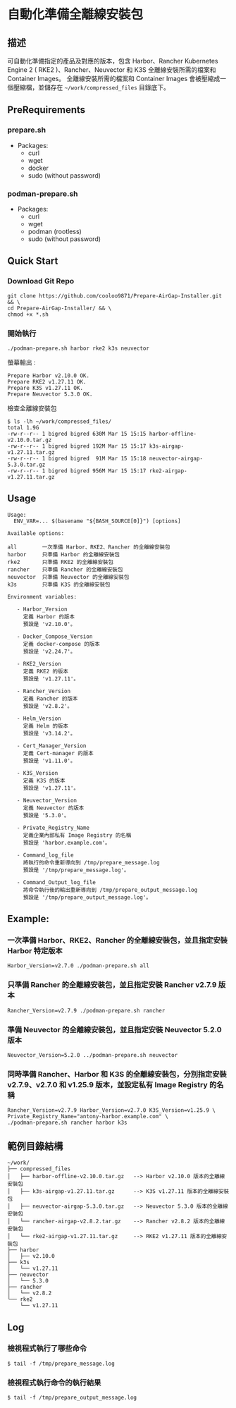 # 自動化準備全離線安裝包

## 描述

可自動化準備指定的產品及對應的版本，包含 Harbor、Rancher Kubernetes Engine 2 ( RKE2 )、Rancher、Neuvector 和 K3S 全離線安裝所需的檔案和 Container Images。
全離線安裝所需的檔案和 Container Images 會被壓縮成一個壓縮檔，並儲存在 `~/work/compressed_files` 目錄底下。

## PreRequirements

### prepare.sh
- Packages:
  - curl
  - wget
  - docker
  - sudo (without password)

### podman-prepare.sh
- Packages:
  - curl
  - wget
  - podman (rootless)
  - sudo (without password)

## Quick Start

### Download Git Repo

```
git clone https://github.com/cooloo9871/Prepare-AirGap-Installer.git  && \
cd Prepare-AirGap-Installer/ && \
chmod +x *.sh
```

### 開始執行

```
./podman-prepare.sh harbor rke2 k3s neuvector
```

螢幕輸出 : 

```
Prepare Harbor v2.10.0 OK.
Prepare RKE2 v1.27.11 OK.
Prepare K3S v1.27.11 OK.
Prepare Neuvector 5.3.0 OK.
```

檢查全離線安裝包

```
$ ls -lh ~/work/compressed_files/
total 1.9G
-rw-r--r-- 1 bigred bigred 630M Mar 15 15:15 harbor-offline-v2.10.0.tar.gz
-rw-r--r-- 1 bigred bigred 192M Mar 15 15:17 k3s-airgap-v1.27.11.tar.gz
-rw-r--r-- 1 bigred bigred  91M Mar 15 15:18 neuvector-airgap-5.3.0.tar.gz
-rw-r--r-- 1 bigred bigred 956M Mar 15 15:17 rke2-airgap-v1.27.11.tar.gz
```


## Usage

```
Usage:
  ENV_VAR=... $(basename "${BASH_SOURCE[0]}") [options]

Available options:

all        一次準備 Harbor、RKE2、Rancher 的全離線安裝包
harbor     只準備 Harbor 的全離線安裝包
rke2       只準備 RKE2 的全離線安裝包
rancher    只準備 Rancher 的全離線安裝包
neuvector  只準備 Neuvector 的全離線安裝包
k3s        只準備 K3S 的全離線安裝包

Environment variables:

   - Harbor_Version
     定義 Harbor 的版本
     預設是 'v2.10.0'。

   - Docker_Compose_Version
     定義 docker-compose 的版本
     預設是 'v2.24.7'。

   - RKE2_Version
     定義 RKE2 的版本
     預設是 'v1.27.11'。

   - Rancher_Version
     定義 Rancher 的版本
     預設是 'v2.8.2'。

   - Helm_Version
     定義 Helm 的版本
     預設是 'v3.14.2'。

   - Cert_Manager_Version
     定義 Cert-manager 的版本
     預設是 'v1.11.0'。

   - K3S_Version
     定義 K3S 的版本
     預設是 'v1.27.11'。

   - Neuvector_Version
     定義 Neuvector 的版本
     預設是 '5.3.0'。

   - Private_Registry_Name
     定義企業內部私有 Image Registry 的名稱
     預設是 'harbor.example.com'。

   - Command_log_file
     將執行的命令重新導向到 /tmp/prepare_message.log
     預設是 '/tmp/prepare_message.log'。

   - Command_Output_log_file
     將命令執行後的輸出重新導向到 /tmp/prepare_output_message.log
     預設是 '/tmp/prepare_output_message.log'。
```

## Example:
  ### 一次準備 Harbor、RKE2、Rancher 的全離線安裝包，並且指定安裝 Harbor 特定版本
  ```
  Harbor_Version=v2.7.0 ./podman-prepare.sh all
  ```
  ### 只準備 Rancher 的全離線安裝包，並且指定安裝 Rancher v2.7.9 版本
  ```
  Rancher_Version=v2.7.9 ./podman-prepare.sh rancher
  ```
  ### 準備 Neuvector 的全離線安裝包，並且指定安裝 Neuvector 5.2.0 版本
  ```
  Neuvector_Version=5.2.0 ../podman-prepare.sh neuvector
  ```

  ### 同時準備 Rancher、Harbor 和 K3S 的全離線安裝包，分別指定安裝 v2.7.9、v2.7.0 和 v1.25.9 版本，並設定私有 Image Registry 的名稱
  ```
  Rancher_Version=v2.7.9 Harbor_Version=v2.7.0 K3S_Version=v1.25.9 \
  Private_Registry_Name="antony-harbor.example.com" \
  ./podman-prepare.sh rancher harbor k3s
  ```

## 範例目錄結構
```
~/work/
├── compressed_files
│   ├── harbor-offline-v2.10.0.tar.gz   --> Harbor v2.10.0 版本的全離線安裝包
│   ├── k3s-airgap-v1.27.11.tar.gz      --> K3S v1.27.11 版本的全離線安裝包
│   ├── neuvector-airgap-5.3.0.tar.gz   --> Neuvector 5.3.0 版本的全離線安裝包
│   └── rancher-airgap-v2.8.2.tar.gz    --> Rancher v2.8.2 版本的全離線安裝包
│   └── rke2-airgap-v1.27.11.tar.gz     --> RKE2 v1.27.11 版本的全離線安裝包
├── harbor
│   ├── v2.10.0
├── k3s
│   └── v1.27.11
├── neuvector
│   └── 5.3.0
├── rancher
│   └── v2.8.2
└── rke2
    └── v1.27.11
```

## Log
### 檢視程式執行了哪些命令

```
$ tail -f /tmp/prepare_message.log
```

### 檢視程式執行命令的執行結果

```
$ tail -f /tmp/prepare_output_message.log
```


